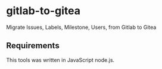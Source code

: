 # gitlab-to-gitea
 Migrate Issues, Labels, Milestone, Users, from Gitlab to Gitea


## Requirements
This tools was written in JavaScript node.js.
